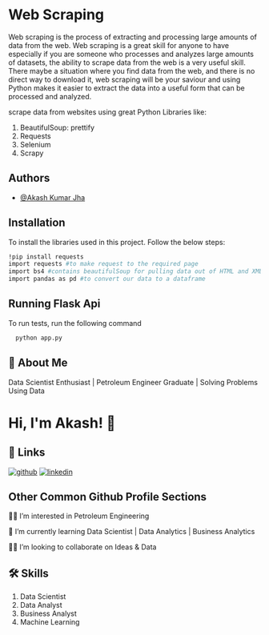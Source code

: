 
# **Web Scraping**

Web scraping is the process of extracting and processing large amounts of data from the web. Web scraping is a great skill for anyone to have especially if you are someone who processes and analyzes large amounts of datasets, the ability to scrape data from the web is a very useful skill. There maybe a situation where you find data from the web, and there is no direct way to download it, web scraping will be your saviour and using Python makes it easier to extract the data into a useful form that can be processed and analyzed. 

scrape data from websites using great Python Libraries like:

 
1) BeautifulSoup: prettify
2) Requests
3) Selenium
4) Scrapy
## Authors

- [@Akash Kumar Jha](https://github.com/Akash1070)


## Installation

To install the libraries used in this project. Follow the 
below steps:

```bash
!pip install requests
import requests #to make request to the required page
import bs4 #contains beautifulSoup for pulling data out of HTML and XML files
import pandas as pd #to convert our data to a dataframe

```
    
## Running Flask Api

To run tests, run the following command

```bash
  python app.py
```


## 🚀 About Me

Data Scientist Enthusiast | Petroleum Engineer Graduate | Solving Problems Using Data 


# Hi, I'm Akash! 👋


## 🔗 Links
[![github](https://img.shields.io/badge/github-000?style=for-the-badge&logo=ko-fi&logoColor=white)](https://github.com/Akash1070)
[![linkedin](https://img.shields.io/badge/linkedin-0A66C2?style=for-the-badge&logo=linkedin&logoColor=white)](https://www.linkedin.com/in/akashkumar107/)
## Other Common Github Profile Sections
👩‍💻 I’m interested in Petroleum Engineering

🧠 I’m currently learning Data Scientist | Data Analytics | Business Analytics

👯‍♀️ I’m looking to collaborate on Ideas & Data




## 🛠 Skills
1. Data Scientist
2. Data Analyst
3. Business Analyst
4. Machine Learning 

